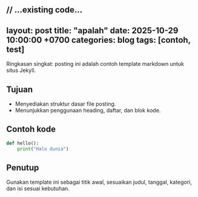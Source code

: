 // ...existing code...
---
layout: post
title: "apalah"
date: 2025-10-29 10:00:00 +0700
categories: blog
tags: [contoh, test]
---

Ringkasan singkat: posting ini adalah contoh template markdown untuk situs Jekyll.

## Tujuan
- Menyediakan struktur dasar file posting.
- Menunjukkan penggunaan heading, daftar, dan blok kode.

## Contoh kode
```python
def hello():
    print("Halo dunia")
```

## Penutup
Gunakan template ini sebagai titik awal, sesuaikan judul, tanggal, kategori, dan isi sesuai kebutuhan.